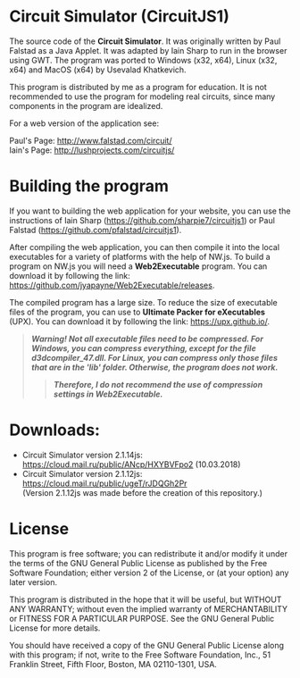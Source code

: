 # Circuit Simulator (CircuitJS1)
The source code of the **Circuit Simulator**. It was originally written by Paul Falstad as a Java Applet. It was adapted by Iain Sharp to run in the browser using GWT. The program was ported to Windows (x32, x64), Linux (x32, x64) and MacOS (x64) by Usevalad Khatkevich.

This program is distributed by me as a program for education. It is not recommended to use the program for modeling real circuits, since many components in the program are idealized.

For a web version of the application see:

Paul's Page: http://www.falstad.com/circuit/  
Iain's Page: http://lushprojects.com/circuitjs/

# Building the program

If you want to building the web application for your website, you can use the instructions of Iain Sharp (https://github.com/sharpie7/circuitjs1) or Paul Falstad (https://github.com/pfalstad/circuitjs1).

After compiling the web application, you can then compile it into the local executables for a variety of platforms with the help of NW.js. To build a program on NW.js you will need a **Web2Executable** program. You can download it by following the link: https://github.com/jyapayne/Web2Executable/releases.

The compiled program has a large size. To reduce the size of executable files of the program, you can use to **Ultimate Packer for eXecutables** (UPX). You can download it by following the link: https://upx.github.io/.

> ***Warning! Not all executable files need to be compressed. For Windows, you can compress everything, except for the file d3dcompiler_47.dll. For Linux, you can compress only those files that are in the 'lib' folder. Otherwise, the program does not work.***
>> ***Therefore, I do not recommend the use of compression settings in Web2Executable.***

# Downloads:

* Circuit Simulator version 2.1.14js: https://cloud.mail.ru/public/ANcp/HXYBVFpo2 (10.03.2018)  
* Circuit Simulator version 2.1.12js: https://cloud.mail.ru/public/ugeT/rJDQGh2Pr  
(Version 2.1.12js was made before the creation of this repository.)

# License

This program is free software; you can redistribute it and/or modify it under the terms of the GNU General Public License as published by the Free Software Foundation; either version 2 of the License, or (at your option) any later version.

This program is distributed in the hope that it will be useful, but WITHOUT ANY WARRANTY; without even the implied warranty of MERCHANTABILITY or FITNESS FOR A PARTICULAR PURPOSE. See the GNU General Public License for more details.

You should have received a copy of the GNU General Public License along with this program; if not, write to the Free Software Foundation, Inc., 51 Franklin Street, Fifth Floor, Boston, MA 02110-1301, USA.
